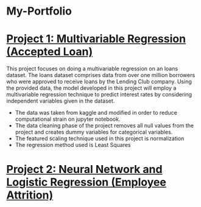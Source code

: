 # My-Portfolio

# [Project 1: Multivariable Regression (Accepted Loan)](https://github.com/jlugo3059/Multivariable-Regression)

This project focuses on doing a multivariable regression on an loans dataset. The loans dataset comprises data from over one million borrowers who were approved to receive loans by the Lending Club company. Using the provided data, the model developed in this project will employ a multivariable regression technique to predict interest rates by considering independent variables given in the dataset.

* The data was taken from kaggle and modified in order to reduce computational strain on jupyter notebook.
* The data cleaning phase of the project removes all null values from the project and creates dummy variables for categorical variables.
* The featured scaling technique used in this project is normalization 
* The regression method used is Least Squares 

# [Project 2: Neural Network and Logistic Regression (Employee Attrition)](https://github.com/jlugo3059/Employee-Attrition)
